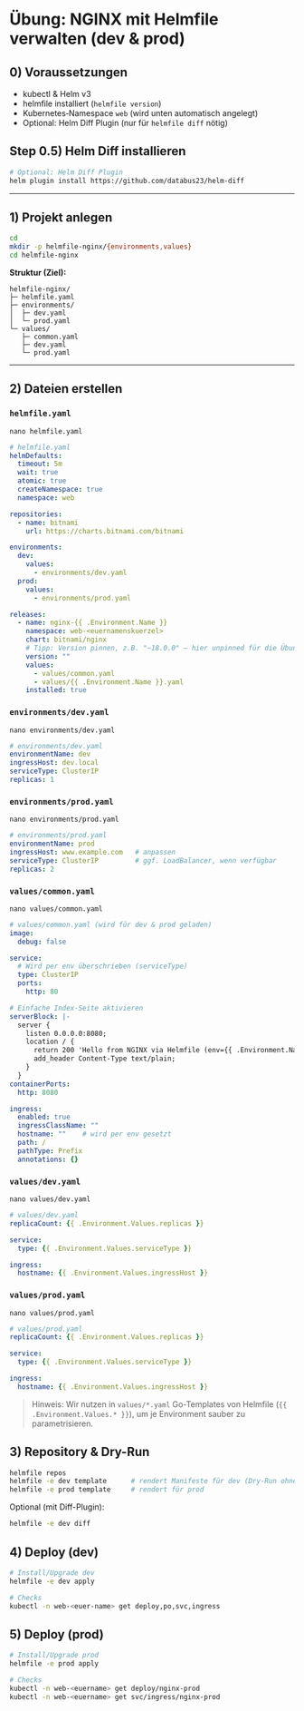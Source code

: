 # Übung: NGINX mit Helmfile verwalten (dev & prod)

## 0) Voraussetzungen

* kubectl & Helm v3
* helmfile installiert (`helmfile version`)
* Kubernetes‐Namespace `web` (wird unten automatisch angelegt)
* Optional: Helm Diff Plugin (nur für `helmfile diff` nötig)

## Step 0.5) Helm Diff installieren 


```bash
# Optional: Helm Diff Plugin
helm plugin install https://github.com/databus23/helm-diff
```

---

## 1) Projekt anlegen

```bash
cd
mkdir -p helmfile-nginx/{environments,values}
cd helmfile-nginx
```

**Struktur (Ziel):**

```
helmfile-nginx/
├─ helmfile.yaml
├─ environments/
│  ├─ dev.yaml
│  └─ prod.yaml
└─ values/
   ├─ common.yaml
   ├─ dev.yaml
   └─ prod.yaml
```

---

## 2) Dateien erstellen

### `helmfile.yaml`

```
nano helmfile.yaml
```

```yaml
# helmfile.yaml
helmDefaults:
  timeout: 5m
  wait: true
  atomic: true
  createNamespace: true
  namespace: web

repositories:
  - name: bitnami
    url: https://charts.bitnami.com/bitnami

environments:
  dev:
    values:
      - environments/dev.yaml
  prod:
    values:
      - environments/prod.yaml

releases:
  - name: nginx-{{ .Environment.Name }}
    namespace: web-<euernamenskuerzel>
    chart: bitnami/nginx
    # Tipp: Version pinnen, z.B. "~18.0.0" – hier unpinned für die Übung
    version: ""
    values:
      - values/common.yaml
      - values/{{ .Environment.Name }}.yaml
    installed: true
```

### `environments/dev.yaml`

```
nano environments/dev.yaml
```

```yaml
# environments/dev.yaml
environmentName: dev
ingressHost: dev.local
serviceType: ClusterIP
replicas: 1
```

### `environments/prod.yaml`

```
nano environments/prod.yaml
```

```yaml
# environments/prod.yaml
environmentName: prod
ingressHost: www.example.com   # anpassen
serviceType: ClusterIP         # ggf. LoadBalancer, wenn verfügbar
replicas: 2
```

### `values/common.yaml`

```
nano values/common.yaml
```

```yaml
# values/common.yaml (wird für dev & prod geladen)
image:
  debug: false

service:
  # Wird per env überschrieben (serviceType)
  type: ClusterIP
  ports:
    http: 80

# Einfache Index-Seite aktivieren
serverBlock: |-
  server {
    listen 0.0.0.0:8080;
    location / {
      return 200 'Hello from NGINX via Helmfile (env={{ .Environment.Name }})';
      add_header Content-Type text/plain;
    }
  }
containerPorts:
  http: 8080

ingress:
  enabled: true
  ingressClassName: ""
  hostname: ""    # wird per env gesetzt
  path: /
  pathType: Prefix
  annotations: {}
```

### `values/dev.yaml`

```
nano values/dev.yaml
```

```yaml
# values/dev.yaml
replicaCount: {{ .Environment.Values.replicas }}

service:
  type: {{ .Environment.Values.serviceType }}

ingress:
  hostname: {{ .Environment.Values.ingressHost }}
```

### `values/prod.yaml`

```
nano values/prod.yaml
```

```yaml
# values/prod.yaml
replicaCount: {{ .Environment.Values.replicas }}

service:
  type: {{ .Environment.Values.serviceType }}

ingress:
  hostname: {{ .Environment.Values.ingressHost }}
```

> Hinweis: Wir nutzen in `values/*.yaml` Go-Templates von Helmfile (`{{ .Environment.Values.* }}`), um je Environment sauber zu parametrisieren.

## 3) Repository & Dry-Run

```bash
helmfile repos
helmfile -e dev template      # rendert Manifeste für dev (Dry-Run ohne Cluster)
helmfile -e prod template     # rendert für prod
```

Optional (mit Diff-Plugin):

```bash
helmfile -e dev diff
```

## 4) Deploy (dev)

```bash
# Install/Upgrade dev
helmfile -e dev apply

# Checks
kubectl -n web-<euer-name> get deploy,po,svc,ingress
```

## 5) Deploy (prod)

```bash
# Install/Upgrade prod
helmfile -e prod apply

# Checks
kubectl -n web-<euername> get deploy/nginx-prod
kubectl -n web-<euername> get svc/ingress/nginx-prod
```


